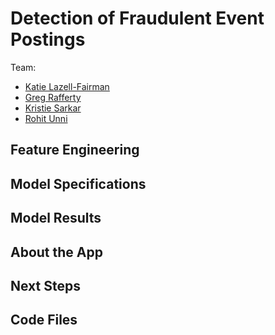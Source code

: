 # Detection of Fraudulent Event Postings
Team:
- [Katie Lazell-Fairman](https://github.com/lazell)
- [Greg Rafferty](https://github.com/raffg)
- [Kristie Sarkar](https://github.com/ks2282)
- [Rohit Unni](https://github.com/rohitunni)

## Feature Engineering

## Model Specifications

## Model Results

## About the App

## Next Steps

## Code Files
